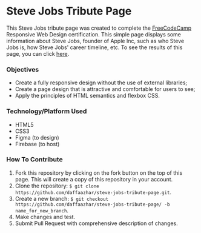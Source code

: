 # Steve Jobs Tribute Page
This Steve Jobs tribute page was created to complete the [FreeCodeCamp](freecodecamp.org) Responsive Web Design certification. This simple page displays some information about Steve Jobs, founder of Apple Inc, such as who Steve Jobs is, how Steve Jobs' career timeline, etc. To see the results of this page, you can click [here](https://tribute-page-fcc.web.app/).

### Objectives
- Create a fully responsive design without the use of external libraries;
- Create a page design that is attractive and comfortable for users to see;
- Apply the principles of HTML semantics and flexbox CSS.

### Technology/Platform Used
- HTML5
- CSS3
- Figma (to design)
- Firebase (to host)

### How To Contribute
1. Fork this repository by clicking on the fork button on the top of this page. This will create a copy of this repository in your account.
2. Clone the repository: `$ git clone https://github.com/daffaazhar/steve-jobs-tribute-page.git`.
3. Create a new branch: `$ git checkout https://github.com/daffaazhar/steve-jobs-tribute-page/ -b name_for_new_branch`.
4. Make changes and test.
5. Submit Pull Request with comprehensive description of changes.
